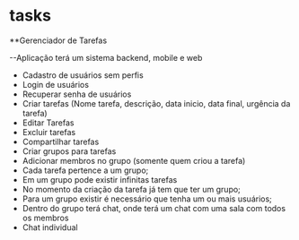 # tasks

**Gerenciador de Tarefas

--Aplicação terá um sistema backend, mobile e web

- Cadastro de usuários sem perfis
- Login de usuários
- Recuperar senha de usuários
- Criar tarefas (Nome tarefa, descrição, data inicio, data final, urgência da tarefa)
- Editar Tarefas
- Excluir tarefas
- Compartilhar tarefas
- Criar grupos para tarefas
- Adicionar membros no grupo (somente quem criou a tarefa)
- Cada tarefa pertence a um grupo;
- Em um grupo pode existir infinitas tarefas
- No momento da criação da tarefa já tem que ter um grupo;
- Para um grupo existir é necessário que tenha um ou mais usuários;
- Dentro do grupo terá chat, onde terá um chat com uma sala com todos os membros
- Chat individual
